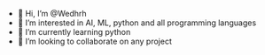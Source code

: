 - 👋 Hi, I’m @Wedhrh
- 👀 I’m interested in AI, ML, python and all programming languages 
- 🌱 I’m currently learning python 
- 💞️ I’m looking to collaborate on any project 


<!---
Wedhrh/Wedhrh is a ✨ special ✨ repository because its `README.md` (this file) appears on your GitHub profile.
You can click the Preview link to take a look at your changes.
--->
